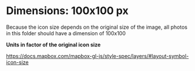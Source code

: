 # Dimensions: 100x100 px

Because the icon size depends on the original size of the image, all photos in this folder should have a dimension of 100x100

**Units in factor of the original icon size**

https://docs.mapbox.com/mapbox-gl-js/style-spec/layers/#layout-symbol-icon-size
